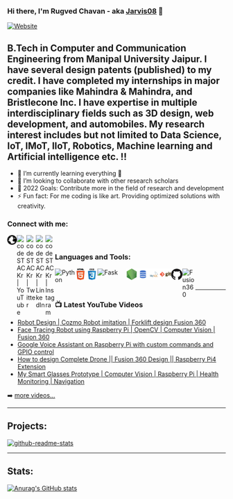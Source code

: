 ### Hi there, I'm Rugved Chavan - aka [Jarvis08][website] 👋

[![Website](https://img.shields.io/website?label=rugved.in&style=for-the-badge&url=https%3A%2F%2Fcodestackr.com)](https://enbiomatric.in/rugved)

## B.Tech in Computer and Communication Engineering from Manipal University Jaipur. I have several design patents (published) to my credit. I have completed my internships in major companies like Mahindra & Mahindra, and Bristlecone Inc. I have expertise in multiple interdisciplinary fields such as 3D design, web development, and automobiles. My research interest includes but not limited to Data Science, IoT, IMoT, IIoT, Robotics, Machine learning and Artificial intelligence etc. !!

- 🌱 I’m currently learning everything 🤣
- 👯 I’m looking to collaborate with other research scholars
- 🥅 2022 Goals: Contribute more in the field of research and development
- ⚡ Fun fact: For me coding is like art. Providing optimized solutions with creativity.

### Connect with me:

[<img align="left" alt="codeSTACKr.com" width="22px" src="https://raw.githubusercontent.com/iconic/open-iconic/master/svg/globe.svg" />][website]
[<img align="left" alt="codeSTACKr | YouTube" width="22px" src="https://cdn.jsdelivr.net/npm/simple-icons@v3/icons/youtube.svg" />][youtube]
[<img align="left" alt="codeSTACKr | Twitter" width="22px" src="https://cdn.jsdelivr.net/npm/simple-icons@v3/icons/twitter.svg" />][twitter]
[<img align="left" alt="codeSTACKr | LinkedIn" width="22px" src="https://cdn.jsdelivr.net/npm/simple-icons@v3/icons/linkedin.svg" />][linkedin]
[<img align="left" alt="codeSTACKr | Instagram" width="22px" src="https://cdn.jsdelivr.net/npm/simple-icons@v3/icons/instagram.svg" />][instagram]

<br />

### Languages and Tools:

[<img align="left" alt="Python" width="46px" src="https://www.pinclipart.com/picdir/middle/539-5391503_python-programming-language-computer-programming-computer-transparent-background.png" />][webdevplaylist]
[<img align="left" alt="HTML5" width="26px" src="https://raw.githubusercontent.com/github/explore/80688e429a7d4ef2fca1e82350fe8e3517d3494d/topics/html/html.png" />][webdevplaylist]
[<img align="left" alt="CSS3" width="26px" src="https://raw.githubusercontent.com/github/explore/80688e429a7d4ef2fca1e82350fe8e3517d3494d/topics/css/css.png" />][cssplaylist]
[<img align="left" alt="Fask" width="66px" src="https://upload.wikimedia.org/wikipedia/commons/thumb/3/3c/Flask_logo.svg/1280px-Flask_logo.svg.png" />][cssplaylist]
[<img align="left" alt="Node.js" width="26px" src="https://raw.githubusercontent.com/github/explore/80688e429a7d4ef2fca1e82350fe8e3517d3494d/topics/nodejs/nodejs.png" />][webdevplaylist]
[<img align="left" alt="SQL" width="26px" src="https://raw.githubusercontent.com/github/explore/80688e429a7d4ef2fca1e82350fe8e3517d3494d/topics/sql/sql.png" />][webdevplaylist]
[<img align="left" alt="MySQL" width="26px" src="https://raw.githubusercontent.com/github/explore/80688e429a7d4ef2fca1e82350fe8e3517d3494d/topics/mysql/mysql.png" />][webdevplaylist]
[<img align="left" alt="Git" width="26px" src="https://raw.githubusercontent.com/github/explore/80688e429a7d4ef2fca1e82350fe8e3517d3494d/topics/git/git.png" />][webdevplaylist]
[<img align="left" alt="GitHub" width="26px" src="https://raw.githubusercontent.com/github/explore/78df643247d429f6cc873026c0622819ad797942/topics/github/github.png" />][webdevplaylist]
[<img align="left" alt="Fusion360" width="30px" src="https://www.mysolidbox.com/wp-content/uploads/2017/02/Autodesk-Fusion-360-logo.png" />][webdevplaylist]

<br />
<br />

---

### 📺 Latest YouTube Videos

<!-- YOUTUBE:START -->
- [Robot Design | Cozmo Robot imitation | Forklift design Fusion 360](https://www.youtube.com/watch?v=Zsgi15xlaz4)
- [Face Tracing Robot using Raspberry Pi | OpenCV | Computer Vision | Fusion 360](https://www.youtube.com/watch?v=jaQxsuHskcA)
- [Google Voice Assistant on Raspberry Pi with custom commands and GPIO control](https://www.youtube.com/watch?v=czCzjse3aYU)
- [How to design Complete Drone || Fusion 360 Design || Raspberry Pi4 Extension](https://www.youtube.com/watch?v=WWXdS_8P8mI)
- [My Smart Glasses Prototype | Computer Vision | Raspberry Pi | Health Monitoring |  Navigation](https://www.youtube.com/watch?v=vUCeSoafPSc)
<!-- YOUTUBE:END -->

➡️ [more videos...](https://youtube.com/codestackr)

---
## Projects:
<p align="left">
  <a href="https://github.com/anuraghazra/github-readme-stats"><img width="262" src="https://denvercoder1-github-readme-stats.vercel.app/api/pin/?username=rugved88&repo=Robot-tracking-via-central-monitoring-system&theme=tokyonight&show_icons=true" alt="github-readme-stats"></a>
</p>

---
## Stats:
[![Anurag's GitHub stats](https://github-readme-stats.vercel.app/api?username=rugved88)](https://github.com/anuraghazra/github-readme-stats)


[website]: http://enbiomatric.in/rugved
[course]: http://enbiomatric.in/rugved1
[twitter]: https://twitter.com/rugved88
[youtube]: https://www.youtube.com/channel/UCXXXXWBJXT_bVsKF8sBZDTg
[instagram]: https://www.instagram.com/jarvis_004/
[linkedin]: https://www.linkedin.com/in/rugved-chavan-9a09b3209/
[webdevplaylist]: https://www.youtube.com/channel/UCXXXXWBJXT_bVsKF8sBZDTg
[jsplaylist]: https://www.youtube.com/channel/UCXXXXWBJXT_bVsKF8sBZDTg
[cssplaylist]: https://www.youtube.com/channel/UCXXXXWBJXT_bVsKF8sBZDTg
[reactplaylist]: https://www.youtube.com/channel/UCXXXXWBJXT_bVsKF8sBZDTg
